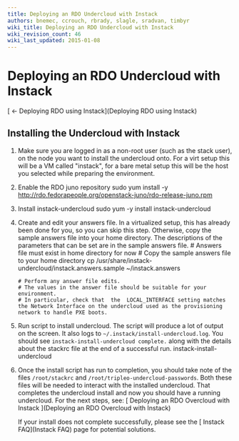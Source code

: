 ```yaml
---
title: Deploying an RDO Undercloud with Instack
authors: bnemec, ccrouch, rbrady, slagle, sradvan, timbyr
wiki_title: Deploying an RDO Undercloud with Instack
wiki_revision_count: 46
wiki_last_updated: 2015-01-08
---
```


# Deploying an RDO Undercloud with Instack

[ ← Deploying RDO using Instack](Deploying RDO using Instack)

## Installing the Undercloud with Instack

1.  Make sure you are logged in as a non-root user (such as the stack user), on the node you want to install the undercloud onto. For a virt setup this will be a VM called "instack", for a bare metal setup this will be the host you selected while preparing the environment.
2.  Enable the RDO juno repository
        sudo yum install -y http://rdo.fedorapeople.org/openstack-juno/rdo-release-juno.rpm

3.  Install instack-undercloud
        sudo yum -y install instack-undercloud

4.  Create and edit your answers file. In a virtualized setup, this has already been done for you, so you can skip this step. Otherwise, copy the sample answers file into your home directory. The descriptions of the parameters that can be set are in the sample answers file.
        # Answers file must exist in home directory for now
        # Copy the sample answers file to your home directory
        cp /usr/share/instack-undercloud/instack.answers.sample ~/instack.answers

        # Perform any answer file edits. 
        # The values in the answer file should be suitable for your environment. 
        # In particular, check that  the  LOCAL_INTERFACE setting matches the Network Interface on the undercloud used as the provisioning network to handle PXE boots.

5.  Run script to install undercloud. The script will produce a lot of output on the screen. It also logs to `~/.instack/install-undercloud.log`. You should see `instack-install-undercloud complete.` along with the details about the stackrc file at the end of a successful run.
        instack-install-undercloud

6.  Once the install script has run to completion, you should take note of the files `/root/stackrc` and `/root/tripleo-undercloud-passwords`. Both these files will be needed to interact with the installed undercloud.
    That completes the undercloud install and now you should have a running undercloud. For the next steps, see: [ Deploying an RDO Overcloud with Instack ](Deploying an RDO Overcloud with Instack)

    If your install does not complete successfully, please see the [ Instack FAQ](Instack FAQ) page for potential solutions.
